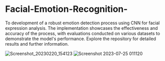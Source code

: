 # Facial-Emotion-Recognition-
To development of a robust emotion detection process using CNN for facial expression analysis. The implementation showcases the effectiveness and accuracy of the process, with evaluations conducted on various datasets to demonstrate the model's performance. Explore the repository for detailed results and further information.

![Screenshot_20230220_154123](https://github.com/Kritijain112/Facial-Emotion-Recognition-/assets/105047037/46bf1a8e-4834-41c1-b911-51425a593abb)
![Screenshot 2023-07-25 011120](https://github.com/Kritijain112/Facial-Emotion-Recognition-/assets/105047037/5f6a6b28-2ee4-4a7b-bf3c-564e7c3c56aa)


